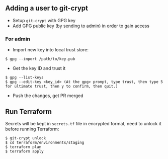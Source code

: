 ## Adding a user to git-crypt

- Setup `git-crypt` with GPG key
- Add GPG public key (by sending to admin) in order to gain access

### For admin

- Import new key into local trust store:

```
$ gpg --import /path/to/key.pub
```

- Get the key ID and trust it

```
$ gpg --list-keys
$ gpg --edit-key <key_id> (At the gpg> prompt, type trust, then type 5 for ultimate trust, then y to confirm, then quit.)
```

- Push the changes, get PR merged

## Run Terraform

Secrets will be kept in `secrets.tf` file in encrypted format, need to unlock it before running Terraform:

```
$ git-crypt unlock
$ cd terraform/environments/staging
$ terraform plan
$ terraform apply
```
